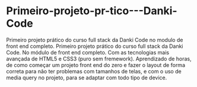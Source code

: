 # Primeiro-projeto-pr-tico---Danki-Code
Primeiro projeto prático do curso full stack da Danki Code no modulo de front end completo. 
Primeiro projeto prático do curso full stack da Danki Code. No módulo de front end completo. Com as tecnologias mais avançada de HTML5 e CSS3 (puro sem fremework). Aprendizado de horas, de como começar um projeto front end do zero e fazer o layout de forma correta para não ter problemas com tamanhos de telas, e com o uso de media query no projeto, para se adaptar com todo tipo de device.
